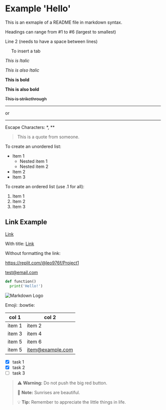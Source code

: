 <!-- this is a comment -->
[This is a comment that will be hidden.]: #


# Example 'Hello'
This is an exmaple of a README file in markdown syntax.

Headings can range from #1 to #6 (largest to smallest)

Line 2 (needs to have a space between lines)

&nbsp;&nbsp;&nbsp;&nbsp; To insert a tab




*This is Italic*

_This is also Italic_

**This is bold**

__This is also bold__

~~This is strikethrough~~


<!-- Horizonal Rule or Separator -->

---

or

___

Escape Characters: \*, \**

<!-- This is a blockquote -->
> This is a quote from someone.

To create an unordered list:
* Item 1
  * Nested item 1
  * Nested item 2
* Item 2
* Item 3

To create an ordered list (use .1 for all):
1. Item 1
1. Item 2
1. Item 3

## Link Example
[Link](https://replit.com/@leo976f/Project1)

With title:
[Link](https://replit.com/@leo976f/Project1 "This is the title/hint")

Without formatting the link:

<https://replit.com/@leo976f/Project1>

<test@email.com>

<!-- Inline codeblock use: (3) ```code_language  -->
```python
def function()
  print('Hello!')
```

<!-- to insert image-->
![Markdown Logo](https://markdown-here.com/img/icon256.png "Logo")

Emoji:
:bowtie:

<!-- for tables -->
|col 1 |col 2 |
|--------|-----------------|
|item 1  |item 2           |
|item 3  |item 4           |
|item 5  |item 6           |
|item 5  |item@example.com |

<!-- Task List -->
* [x] task 1
* [x] task 2
* [ ] task 3

> :warning: **Warning:** Do not push the big red button.
>
> :memo: **Note:** Sunrises are beautiful.
> 
> :bulb: **Tip:** Remember to appreciate the little things in life.
